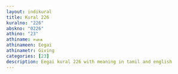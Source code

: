 ```yaml
---
layout: indikural
title: Kural 226
kuralno: "226"
abskno: "0226"
athino: "23"
athiname: ஈகை
athinameen: Eegai
athinametr: Giving
categories: [23]
description: Eegai kural 226 with meaning in tamil and english 
---
```



